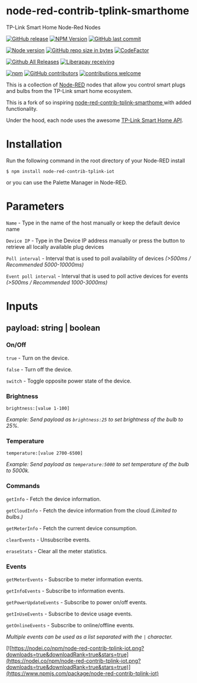 # node-red-contrib-tplink-smarthome
TP-Link Smart Home Node-Red Nodes

[![GitHub release](https://img.shields.io/github/release/mental05/node-red-contrib-tplink-iot.svg?style=flat-square)](https://github.com/mental05/node-red-contrib-tplink-iot/releases) [![NPM Version](https://img.shields.io/npm/v/node-red-contrib-tplink-iot.svg?style=flat-square)](https://www.npmjs.com/package/node-red-contrib-tplink-iot) [![GitHub last commit](https://img.shields.io/github/last-commit/mental05/node-red-contrib-tplink-iot.svg?style=flat-square)](https://github.com/mental05/node-red-contrib-tplink-iot/commits/master)

[![Node version](https://img.shields.io/node/v/node-red-contrib-tplink-iot.svg?style=flat-square)](http://nodejs.org/download/) [![GitHub repo size in bytes](https://img.shields.io/github/repo-size/mental05/node-red-contrib-tplink-iot.svg?style=flat-square)](https://github.com/mental05/node-red-contrib-tplink-iot) [![CodeFactor](https://www.codefactor.io/repository/github/mental05/node-red-contrib-tplink-iot/badge)](https://www.codefactor.io/repository/github/mental05/node-red-contrib-tplink-iot)

[![Github All Releases](https://img.shields.io/github/downloads/mental05/node-red-contrib-tplink-iot/total.svg?style=flat-square)](https://github.com/mental05/node-red-contrib-tplink-iot/releases) [![Liberapay receiving](https://img.shields.io/liberapay/receives/mental05.svg?style=flat-square)](https://liberapay.com/mental05/donate)

[![npm](https://img.shields.io/npm/l/node-red-contrib-tplink-iot.svg?style=flat-square)](https://github.com/mental05/node-red-contrib-tplink-iot/blob/master/LICENSE) [![GitHub contributors](https://img.shields.io/github/contributors/mental05/node-red-contrib-tplink-iot.svg?style=flat-square)](https://github.com/mental05/node-red-contrib-tplink-iot/graphs/contributors) [![contributions welcome](https://img.shields.io/badge/contributions-welcome-brightgreen.svg?style=flat-square)](https://github.com/Felixls/node-red-contrib-tplink-smarthome/issues)

This is a collection of [Node-RED](https://nodered.org/) nodes that allow you control smart plugs and bulbs from the TP-Link smart home ecosystem.

This is a fork of so inspiring [node-red-contrib-tplink-smarthome
](https://github.com/Felixls/node-red-contrib-tplink-smarthome) with added functionality.

Under the hood, each node uses the awesome [TP-Link Smart Home API](https://github.com/plasticrake/tplink-smarthome-api).

# Installation

Run the following command in the root directory of your Node-RED install

`$ npm install node-red-contrib-tplink-iot`

or you can use the Palette Manager in Node-RED.

# Parameters

`Name` - Type in the name of the host manually or keep the default device name

`Device IP` - Type in the Device IP address manually or press the button to retrieve all locally available plug devices

`Poll interval` - Interval that is used to poll availability of devices *(>500ms / Recommended 5000-10000ms)*

`Event poll interval` - Interval that is used to poll active devices for events *(>500ms / Recommended 1000-3000ms)*

# Inputs

## payload: string | boolean

### On/Off

`true` - Turn on the device.

`false` - Turn off the device.

`switch` - Toggle opposite power state of the device.

### Brightness

`brightness:[value 1-100]`

*Example: Send payload as `brightness:25` to set brightness of the bulb to 25%.*

### Temperature

`temperature:[value 2700-6500]`

*Example: Send payload as `temperature:5000` to set temperature of the bulb to 5000k.*

### Commands

`getInfo` - Fetch the device information.

`getCloudInfo` - Fetch the device information from the cloud *(Limited to bulbs.)*

`getMeterInfo` - Fetch the current device consumption.

`clearEvents` - Unsubscribe events.

`eraseStats` - Clear all the meter statistics.

### Events

`getMeterEvents` - Subscribe to meter information events.

`getInfoEvents` - Subscribe to information events.

`getPowerUpdateEvents` - Subscribe to power on/off events.

`getInUseEvents` - Subscribe to device usage events.

`getOnlineEvents` - Subscribe to online/offline events.

*Multiple events can be used as a list separated with the `|` character.*

[![https://nodei.co/npm/node-red-contrib-tplink-iot.png?downloads=true&downloadRank=true&stars=true](https://nodei.co/npm/node-red-contrib-tplink-iot.png?downloads=true&downloadRank=true&stars=true)](https://www.npmjs.com/package/node-red-contrib-tplink-iot)
